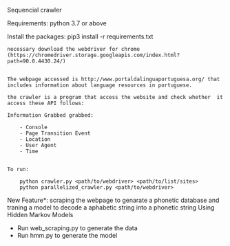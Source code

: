 
Sequencial crawler

Requirements:
	python 3.7 or above

Install the packages:
	pip3 install -r requirements.txt

	necessary download the webdriver for chrome (https://chromedriver.storage.googleapis.com/index.html?path=90.0.4430.24/)
	
	
	The webpage accessed is http://www.portaldalinguaportuguesa.org/ that includes information about language resources in portuguese.
	
	the crawler is a program that access the website and check whether  it access these API follows:
	
	Information Grabbed grabbed:
	
		- Console
		- Page Transition Event
		- Location
		- User Agent
		- Time
		
		
	To run:
	
		python crawler.py <path/to/webdriver> <path/to/list/sites>
		python parallelized_crawler.py <path/to/webdriver>
	


 New Feature*:  scraping the webpage to genarate a phonetic database and traning a model to decode a aphabetic string into a phonetic string Using Hidden Markov Models

  -  Run web_scraping.py to generate the data
  -  Run hmm.py to generate the model



